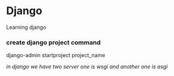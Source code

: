 # Django
Learning django

### create django project command
django-admin startproject project_name

*in django we have two server one is wsgi and another one is asgi*